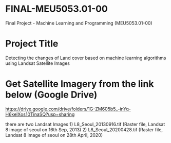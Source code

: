 # FINAL-MEU5053.01-00
Final Project - Machine Learning and Programming (MEU5053.01-00)


# Project Title
Detecting the changes of Land cover based on machine learning algorithms using Landsat Satellite Images


# Get Satellite Imagery from the link below (Google Drive)
https://drive.google.com/drive/folders/1G-ZM605b5_-inYq-H6kelXos10TinaSQ?usp=sharing

there are two Landsat Images 1) L8_Seoul_20130916.tif (Raster file, Landsat 8 image of seoul on 16th Sep, 2013) 2) L8_Seoul_20200428.tif (Raster file, Landsat 8 image of seoul on 28th April, 2020)
